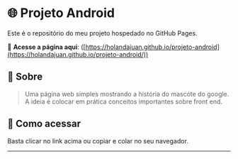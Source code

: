 # 🌐 Projeto Android

Este é o repositório do meu projeto hospedado no GitHub Pages.

🔗 **Acesse a página aqui**: ([https://holandajuan.github.io/projeto-android](https://holandajuan.github.io/projeto-android/))

## 📄 Sobre

> Uma página web simples mostrando a história do mascóte do google. A ideia é colocar em prática conceitos importantes sobre front end.

## 🚀 Como acessar

Basta clicar no link acima ou copiar e colar no seu navegador.

---
